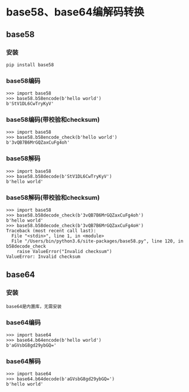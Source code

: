 # base58、base64编解码转换

## base58

### 安装

```
pip install base58
```

### base58编码

```
>>> import base58
>>> base58.b58encode(b'hello world')
b'StV1DL6CwTryKyV'
```

### base58编码(带校验和checksum)

```
>>> import base58
>>> base58.b58encode_check(b'hello world')
b'3vQB7B6MrGQZaxCuFg4oh'
```

### base58解码

```
>>> import base58
>>> base58.b58decode(b'StV1DL6CwTryKyV')
b'hello world'
```

### base58解码(带校验和checksum)

```
>>> import base58
>>> base58.b58decode_check(b'3vQB7B6MrGQZaxCuFg4oh')
b'hello world'
>>> base58.b58decode_check(b'3vQB7B6MrGQZaxCuFg4oH')
Traceback (most recent call last):
  File "<stdin>", line 1, in <module>
  File "/Users/bin/python3.6/site-packages/base58.py", line 120, in b58decode_check
    raise ValueError("Invalid checksum")
ValueError: Invalid checksum
```


## base64

### 安装

```
base64是内置库，无需安装
```

### base64编码

```
>>> import base64
>>> base64.b64encode(b'hello world')
b'aGVsbG8gd29ybGQ='
```

### base64解码

```
>>> import base64
>>> base64.b64decode(b'aGVsbG8gd29ybGQ=')
b'hello world'
```
